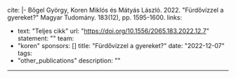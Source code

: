 cite: |-
  Bőgel György, Koren Miklós és Mátyás László. 2022. "Fürdővízzel a gyereket?" Magyar Tudomány. 183(12), pp. 1595-1600.
links:
  - text: "Teljes cikk"
    url: "https://doi.org/10.1556/2065.183.2022.12.7"
statement: ""
team:
  - "koren"
sponsors: []
title: "Fürdővízzel a gyereket?"
date: "2022-12-07"
tags:
  - "other_publications"
description: ""

---


